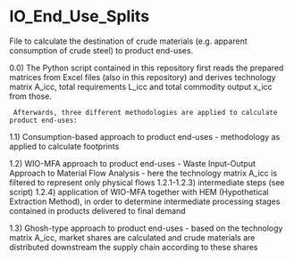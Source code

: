 # IO_End_Use_Splits

File to calculate the destination of crude materials (e.g. apparent consumption of crude steel) to product end-uses.

0.0) The Python script contained in this repository first reads the prepared matrices from Excel files (also in this repository) and 
     derives technology matrix A_icc, total requirements L_icc and total commodity output x_icc from those.
     
     Afterwards, three different methodologies are applied to calculate product end-uses:
  
1.1) Consumption-based approach to product end-uses - methodology as applied to calculate footprints
 
1.2) WIO-MFA approach to product end-uses - Waste Input-Output Approach to Material Flow Analysis - here the technology matrix A_icc is filtered to represent only physical flows
   1.2.1-1.2.3) intermediate steps (see script)
   1.2.4) application of WIO-MFA together with HEM (Hypothetical Extraction Method), in order to determine intermediate processing stages contained in products delivered to final           demand
    
 1.3) Ghosh-type approach to product end-uses - based on the technology matrix A_icc, market shares are calculated and crude materials are distributed downstream the supply chain
      according to these shares

